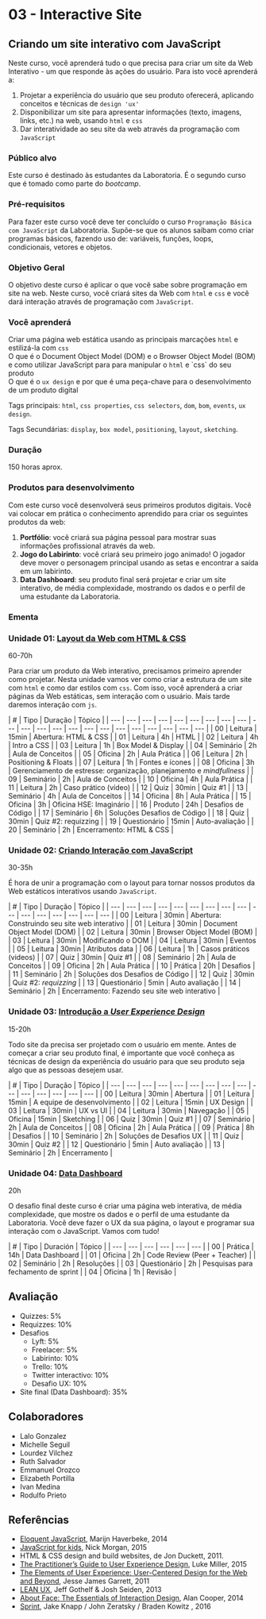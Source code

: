 # 03 - Interactive Site

## Criando um site interativo com JavaScript

Neste curso, você aprenderá tudo o que precisa para criar um site da Web Interativo - um que responde às ações do usuário. Para isto você aprenderá a:

1. Projetar a experiência do usuário que seu produto oferecerá, aplicando conceitos e técnicas de `design 'ux'`  
2. Disponibilizar um site para apresentar informações \(texto, imagens, links, etc.\) na web, usando `html` e `css`  
3. Dar interatividade ao seu site da web através da programação com `JavaScript`  

### Público alvo

Este curso é destinado às estudantes da Laboratoria. É o segundo curso que é tomado como parte do _bootcamp_.

### Pré-requisitos

Para fazer este curso você deve ter concluído o curso `Programação Básica com JavaScript` da Laboratoria. Supõe-se que os alunos saibam como criar programas básicos, fazendo uso de: variáveis, funções, loops, condicionais, vetores e objetos.

### Objetivo Geral

O objetivo deste curso é aplicar o que você sabe sobre programação em site na web. Neste curso, você criará sites da Web com `html` e `css` e você dará interação através de programação com `JavaScript`.

### Você aprenderá

Criar uma página web estática usando as principais marcações `html` e estilizá-la com `css`  
O que é o Document Object Model \(DOM\) e o Browser Object Model \(BOM\) e como utilizar JavaScript para para manipular o `html` e \`css\` do seu produto  
O que é o `ux design` e por que é uma peça-chave para o desenvolvimento de um produto digital

Tags principais: `html`, `css properties`, `css selectors`, `dom`, `bom`, `events`, `ux design`.

Tags Secundárias: `display`, `box model`, `positioning`, `layout`, `sketching`.

### Duração

150 horas aprox.

### Produtos para desenvolvimento

Com este curso você desenvolverá seus primeiros produtos digitais. Você vai colocar em prática o conhecimento aprendido para criar os seguintes produtos da web:

1. **Portfólio**: você criará sua página pessoal para mostrar suas informações profissional através da web.  
2. **Jogo do Labirinto**: você criará seu primeiro jogo animado! O jogador deve mover o personagem principal usando as setas e encontrar a saída em um labirinto.  
3. **Data Dashboard**: seu produto final será projetar e criar um site interativo, de média complexidade, mostrando os dados e o perfil de uma estudante da Laboratoria.

### Ementa

### Unidade 01: [Layout da Web com HTML & CSS](https://github.com/Laboratoria/curricula-js/blob/03-interactive/03-interactive-site/00-html-and-css)

60-70h

Para criar um produto da Web interativo, precisamos primeiro aprender como projetar. Nesta unidade vamos ver como criar a estrutura de um site com `html` e como dar estilos com `css`. Com isso, você aprenderá a criar páginas da Web estáticas, sem interação com o usuário. Mais tarde daremos interação com `js`.

| \# | Tipo | Duração | Tópico |
| --- | --- | --- | --- | --- | --- | --- | --- | --- | --- | --- | --- | --- | --- | --- | --- | --- | --- | --- | --- | --- | --- |
| 00 | Leitura | 15min | Abertura: HTML & CSS |
| 01 | Leitura | 4h | HTML |
| 02 | Leitura | 4h | Intro a CSS |
| 03 | Leitura | 1h | Box Model & Display |
| 04 | Seminário | 2h | Aula de Conceitos |
| 05 | Oficina | 2h | Aula Prática |
| 06 | Leitura | 2h | Positioning & Floats |
| 07 | Leitura | 1h | Fontes e ícones |
| 08 | Oficina | 3h | Gerenciamento de estresse: organização, planejamento e _mindfullness_ |
| 09 | Seminário | 2h | Aula de Conceitos |
| 10 | Oficina | 4h | Aula Prática |
| 11 | Leitura | 2h | Caso prático \(vídeo\) |
| 12 | Quiz | 30min | Quiz \#1 |
| 13 | Seminário | 4h | Aula de Conceitos |
| 14 | Oficina | 8h | Aula Prática |
| 15 | Oficina | 3h | Oficina HSE: Imaginário |
| 16 | Produto | 24h | Desafios de Código |
| 17 | Seminário | 6h | Soluções Desafios de Código |
| 18 | Quiz | 30min | Quiz \#2: requizzing |
| 19 | Questionário | 15min | Auto-avaliação |
| 20 | Seminário | 2h | Encerramento: HTML & CSS |

### Unidade 02: [Criando Interação com JavaScript](https://github.com/Laboratoria/curricula-js/blob/03-interactive/03-interactive-site/01-making-your-site-interactive)

30-35h

É hora de unir a programação com o layout para tornar nossos produtos da Web estáticos interativos usando `JavaScript`.

| \# | Tipo | Duração | Tópico |
| --- | --- | --- | --- | --- | --- | --- | --- | --- | --- | --- | --- | --- | --- | --- | --- |
| 00 | Leitura | 30min | Abertura: Construindo seu site web interativo |
| 01 | Leitura | 30min | Document Object Model \(DOM\) |
| 02 | Leitura | 30min | Browser Object Model \(BOM\) |
| 03 | Leitura | 30min | Modificando o DOM |
| 04 | Leitura | 30min | Eventos |
| 05 | Leitura | 30min | Atributos data |
| 06 | Leitura | 1h | Casos práticos \(videos\) |
| 07 | Quiz | 30min | Quiz \#1 |
| 08 | Seminário | 2h | Aula de Conceitos |
| 09 | Oficina | 2h | Aula Prática |
| 10 | Prática | 20h | Desafios |
| 11 | Seminário | 2h | Soluções dos Desafios de Código |
| 12 | Quiz | 30min | Quiz \#2: _requizzing_ |
| 13 | Questionário | 5min | Auto avaliação |
| 14 | Seminário | 2h | Encerramento: Fazendo seu site web interativo |

### Unidade 03: [Introdução a _User Experience Design_](https://github.com/Laboratoria/curricula-js/blob/03-interactive/03-interactive-site/02-ux-design)

15-20h

Todo site da precisa ser projetado com o usuário em mente. Antes de começar a criar seu produto final, é importante que você conheça as técnicas de design da experiência do usuário para que seu produto seja algo que as pessoas desejem usar.

| \# | Tipo | Duração | Tópico |
| --- | --- | --- | --- | --- | --- | --- | --- | --- | --- | --- | --- | --- | --- | --- |
| 00 | Leitura | 30min | Abertura |
| 01 | Leitura | 15min | A equipe de desenvolvimento |
| 02 | Leitura | 15min | UX Design |
| 03 | Leitura | 30min | UX vs UI |
| 04 | Leitura | 30min | Navegação |
| 05 | Oficina | 15min | Sketching |
| 06 | Quiz | 30min | Quiz \#1 |
| 07 | Seminário | 2h | Aula de Conceitos |
| 08 | Oficina | 2h | Aula Prática |
| 09 | Prática | 8h | Desafios |
| 10 | Seminário | 2h | Soluções de Desafios UX |
| 11 | Quiz | 30min | Quiz \#2 |
| 12 | Questionário | 5min | Auto avaliação |
| 13 | Seminário | 2h | Encerramento |

### Unidade 04: [Data Dashboard](https://github.com/Laboratoria/curricula-js/blob/03-interactive/03-interactive-site/03-data-dashboard)

20h

O desafio final deste curso é criar uma página web interativa, de média complexidade, que mostre os dados e o perfil de uma estudante da Laboratoria. Você deve fazer o UX da sua página, o layout e programar sua interação com o JavaScript. Vamos com tudo!

| \# | Tipo | Duración | Tópico |
| --- | --- | --- | --- | --- | --- |
| 00 | Prática | 14h | Data Dashboard |
| 01 | Oficina | 2h | Code Review \(Peer + Teacher\) |
| 02 | Seminário | 2h | Resoluções |
| 03 | Questionário | 2h | Pesquisas para fechamento de sprint |
| 04 | Oficina | 1h | Revisão |

## Avaliação

* Quizzes: 5%
* Requizzes: 10%
* Desafios
  * Lyft: 5%
  * Freelacer: 5%
  * Labirinto: 10%
  * Trello: 10%
  * Twitter interactivo: 10%
  * Desafio UX: 10%
* Site final \(Data Dashboard\): 35%

## Colaboradores

* Lalo Gonzalez
* Michelle Seguil
* Lourdez Vilchez
* Ruth Salvador
* Emmanuel Orozco
* Elizabeth Portilla
* Ivan Medina
* Rodulfo Prieto

## Referências

* [Eloquent JavaScript](http://eloquentjavascript.net/), Marijn Haverbeke, 2014
* [JavaScript for kids](http://pepa.holla.cz/wp-content/uploads/2015/11/JavaScript-for-Kids.pdf), Nick Morgan, 2015
* HTML & CSS design and build websites, de Jon Duckett, 2011.
* [The Practitioner’s Guide to User Experience Design](https://www.amazon.com/Practitioners-Guide-User-Experience-Design/dp/1455548588/ref=sr_1_1?ie=UTF8&qid=1500431556&sr=8-1&keywords=practitioners+guide+to+user+experience), Luke Miller, 2015
* [The Elements of User Experience: User-Centered Design for the Web and Beyond](https://www.amazon.com/Elements-User-Experience-User-Centered-Design/dp/0321683684/ref=sr_1_1?ie=UTF8&qid=1500431528&sr=8-1&keywords=elements+of+user+experience), Jesse James Garrett, 2011
* [LEAN UX](https://www.amazon.com/Lean-UX-Designing-Great-Products/dp/1491953608/ref=sr_1_1?ie=UTF8&qid=1500431693&sr=8-1&keywords=lean+ux), Jeff Gothelf & Josh Seiden, 2013
* [About Face: The Essentials of Interaction Design](https://www.amazon.com/About-Face-Essentials-Interaction-Design/dp/1118766571/ref=sr_1_2?ie=UTF8&qid=1500431746&sr=8-2&keywords=about+face), Alan Cooper, 2014
* [Sprint](http://www.thesprintbook.com/), Jake Knapp / John Zeratsky / Braden Kowitz , 2016

